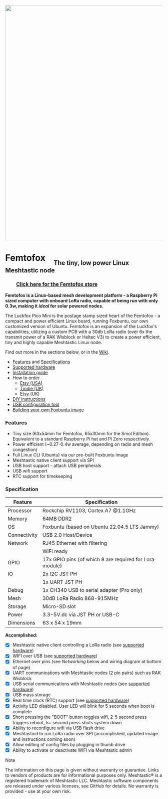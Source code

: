 

<img src="assets/images/KSE_side_shot.png" width="750">


# Femtofox &nbsp;&nbsp;&nbsp;<sub><sub>The tiny, low power Linux Meshtastic node
### &nbsp;&nbsp;&nbsp;&nbsp;&nbsp;&nbsp;&nbsp;&nbsp;&nbsp;[Click here for the Femtofox store](https://www.etsy.com/listing/1861858340/femtofox-pro-v1-kit-compact-arm-linux)

**Femtofox is a Linux-based mesh development platform - a Raspberry Pi sized computer with onboard LoRa radio, capable of being run with only 0.3w, making it *ideal* for solar powered nodes.**

The Luckfox Pico Mini is the postage stamp sized heart of the Femtofox - a compact and power efficient Linux board, running Foxbuntu, our own customized version of Ubuntu. Femtofox is an expansion of the Luckfox's capabilities, utilizing a custom PCB with a 30db LoRa radio (over 6x the transmit power of a RAK Wisblock or Heltec V3) to create a power efficient, tiny and highly capable Meshtastic Linux node.

Find out more in the sections below, or in the [Wiki](https://github.com/femtofox/femtofox/wiki).

- [Features](#features) and [Specifications](#Specification)
- [Supported hardware](https://github.com/femtofox/femtofox/wiki/Supported-Hardware)
- [Installation guide](https://github.com/femtofox/femtofox/wiki/Getting-Started)
- How to order
   - [Etsy (USA)](https://www.etsy.com/listing/1861858340/femtofox-pro-v1-kit-compact-arm-linux)
   - [Tindie (UK)](https://www.tindie.com/products/nomdetom/femtofox-pro-v1-kit-linux-meshtastic-node/)
   - [Etsy (UK)](https://www.etsy.com/uk/listing/1866094154/femtofox-pro-v1-kit-linux-meshtastic)
- [DIY instructions](https://github.com/femtofox/Femtofox_Community_Hardware)
- [USB configuration tool](https://github.com/femtofox/femtofox/wiki/USB-Configuration-Tool)
- [Building your own Foxbuntu image](https://github.com/femtofox/femtofox/wiki/Building-Foxbuntu-%28WSL%29)

### Features
* Tiny size (63x54mm for Femtofox, 65x30mm for the Smol Edition). Equivalent to a standard Raspberry Pi hat and Pi Zero respectively.
* Power efficient (~0.27-0.4w average, depending on radio and mesh congestion)
* Full Linux CLI (Ubuntu) via our pre-built Foxbuntu image
* Meshtastic native client support via SPI
* USB host support - attach USB peripherals
* USB wifi support
* RTC support for timekeeping

### Specification

| Feature      | Specification                                           |
| ------------ | ------------------------------------------------------- |
| Processor    | Rockchip RV1103, Cortex A7 \@1.1GHz                     |
| Memory       | 64MB DDR2                                               |
| OS           | Foxbuntu (based on Ubuntu 22.04.5 LTS Jammy)            |
| Connectivity | USB 2.0 Host/Device                                     |
| Network      | RJ45 Ethernet with filtering<br>                        |
|              | WiFi ready                                              |
| GPIO         | 17x GPIO pins (of which 8 are required for Lora module) |
| IO           | 2x I2C JST PH                                           |
|              | 1x UART JST PH                                          |
| Debug        | 1x CH340 USB to serial adapter (Pro only)               |
| Mesh         | 30dB LoRa Radio 868-915MHz                              |
| Storage      | Micro-SD slot                                           |
| Power        | 3.3-5V.dc via JST PH or USB-C                           |
| Dimensions   | 63 x 54 x 19mm                                          |

**Accomplished:**
- [x] Meshtastic native client controlling a LoRa radio (see [supported hardware](https://github.com/femtofox/femtofox/wiki/Supported-Hardware))
- [x] WIFI over USB (see [supported hardware](https://github.com/femtofox/femtofox/wiki/Supported-Hardware))
- [x] Ethernet over pins (see *Networking* below and wiring diagram at bottom of page)
- [x] UART communications with Meshtastic nodes (2 pin pairs) such as RAK Wisblock
- [x] USB serial communications with Meshtastic nodes (see [supported hardware](https://github.com/femtofox/femtofox/wiki/Supported-Hardware))
- [x] USB mass storage
- [x] Real time clock (RTC) support (see [supported hardware](https://github.com/femtofox/femtofox/wiki/Supported-Hardware))
- [x] Activity LED disabled. User LED will blink for 5 seconds when boot is complete
- [x] Short pressing the "BOOT" button toggles wifi, 2-5 second press triggers reboot, 5+ second press shuts system down
- [x] Ability to reconfigure wifi via USB flash drive
- [x] Meshtasticd to run LoRa radio over SPI (accomplished, updated image and instructions coming soon)
- [x] Allow editing of config files by plugging in thumb drive
- [x] Ability to activate or deactivate WIFI via Meshtastic admin
 
> [!NOTE]
> The information on this page is given without warranty or guarantee. Links to vendors of products are for informational purposes only.
> Meshtastic® is a registered trademark of Meshtastic LLC. Meshtastic software components are released under various licenses, see GitHub for details. No warranty is provided - use at your own risk.
<!--stackedit_data:
eyJoaXN0b3J5IjpbMTE3Mjg3OTE0N119
-->
